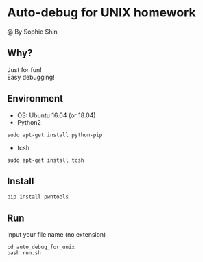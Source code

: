 # Auto-debug for UNIX homework

@ By Sophie Shin

## Why?
Just for fun! <br>
Easy debugging!

## Environment
* OS: Ubuntu 16.04 (or 18.04)
* Python2
```
sudo apt-get install python-pip
```
* tcsh
```
sudo apt-get install tcsh
```

## Install
```shell
pip install pwntools
```

## Run
input your file name (no extension)
```shell
cd auto_debug_for_unix
bash run.sh
```
